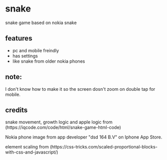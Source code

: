 # snake
snake game based on nokia snake
<h2>features</h2>
<ul>
<li>pc and mobile freindly</li>
<li>has settings</li>
<li>like snake from older nokia phones</li>
</ul>
<h2>note:</h2>
I don't know how to make it so the screen dosn't zoom on double tap for mobile.
<h2>credits</h2>
<p>snake movement, growth logic and apple logic from (https://iqcode.com/code/html/snake-game-html-code)</p>
<p>Nokia phone image from app developer "dsd 164 B.V" on Iphone App Store.</p>
<p>element scaling from (https://css-tricks.com/scaled-proportional-blocks-with-css-and-javascript/)</p>
